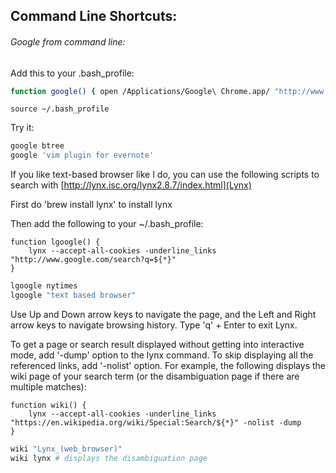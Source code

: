 Command Line Shortcuts: 
-----------------------

###### Google from command line: 

Add this to your .bash_profile:  

```bash
function google() { open /Applications/Google\ Chrome.app/ "http://www.google.com/search?q= ${*}"; }
```

```
source ~/.bash_profile
```

Try it: 

```bash
google btree
google 'vim plugin for evernote'
```

If you like text-based browser like I do, you can use the following scripts to search with [http://lynx.isc.org/lynx2.8.7/index.html](Lynx) 

First do 'brew install lynx' to install lynx 

Then add the following to your ~/.bash_profile: 

	function lgoogle() {
		lynx --accept-all-cookies -underline_links "http://www.google.com/search?q=${*}"
	}

```bash
lgoogle nytimes
lgoogle "text based browser"
```

Use Up and Down arrow keys to navigate the page, and the Left and Right arrow keys to navigate browsing history.
Type 'q' + Enter to exit Lynx.


To get a page or search result displayed without getting into interactive mode, add '-dump' option to the lynx command. To skip displaying all the referenced links, add '-nolist' option. 
For example, the following displays the wiki page of your search term (or the disambiguation page if there are multiple matches): 

	function wiki() {
		lynx --accept-all-cookies -underline_links "https://en.wikipedia.org/wiki/Special:Search/${*}" -nolist -dump
	}

```bash
wiki "Lynx_(web_browser)"
wiki lynx # displays the disambiguation page
```
